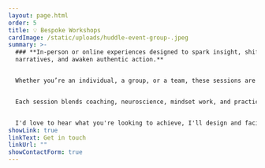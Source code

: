 ```yaml
---
layout: page.html
order: 5
title: 💡 Bespoke Workshops
cardImage: /static/uploads/huddle-event-group-.jpeg
summary: >-
  ### **In-person or online experiences designed to spark insight, shift inner
  narratives, and awaken authentic action.**


  Whether you’re an individual, a group, or a team, these sessions are crafted to foster self-awareness, emotional clarity, and embodied alignment - with space for creativity, vision, and growth.


  Each session blends coaching, neuroscience, mindset work, and practical tools to meet you where you are, and move you forward with intention.


  I'd love to hear what you're looking to achieve, I'll design and facilitate a bespoke workshop for your audience.
showLink: true
linkText: Get in touch
linkUrl: ""
showContactForm: true
---
```

